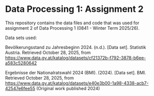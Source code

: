 # Data Processing 1: Assignment 2
This repository contains the data files and code that was used for assignment 2 of Data Processing 1 (0841 - Winter Term 2025/26).

Data sets used:

Bevölkerungsstand zu Jahresbeginn 2024. (n.d.). [Data set]. Statistik Austria. Retrieved October 28, 2025, from https://www.data.gv.at/katalog/datasets/cf21372b-f792-3878-b6ee-a583c5280642

Ergebnisse der Nationalratswahl 2024 (BMI). (2024). [Data set]. BMI. Retrieved October 28, 2025, from https://www.data.gv.at/katalog/datasets/e40e3b00-1a98-4338-acb7-42547e6fee55 (Original work published 2024)

